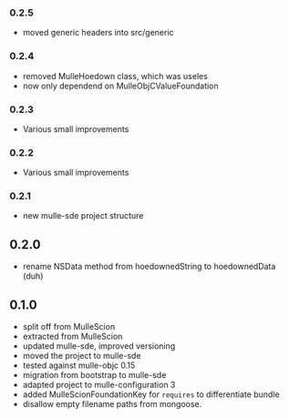 ### 0.2.5

* moved generic headers into src/generic

### 0.2.4

* removed MulleHoedown class, which was useles
* now only dependend on MulleObjCValueFoundation

### 0.2.3

* Various small improvements

### 0.2.2

* Various small improvements

### 0.2.1

* new mulle-sde project structure

## 0.2.0

* rename NSData method from hoedownedString to hoedownedData (duh)


## 0.1.0

* split off from MulleScion
* extracted from MulleScion
* updated mulle-sde, improved versioning
* moved the project to mulle-sde
* tested against mulle-objc 0.15
* migration from bootstrap to mulle-sde
* adapted project to mulle-configuration 3
* added MulleScionFoundationKey for `requires` to differentiate bundle
* disallow empty filename paths from mongoose.
